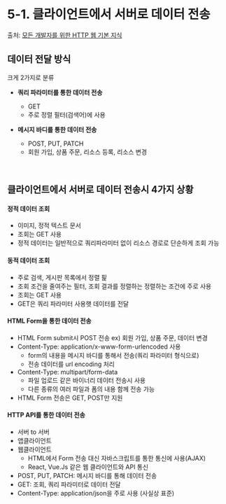 # 5-1. 클라이언트에서 서버로 데이터 전송 
 
 출처: [모든 개발자를 위한 HTTP 웹 기본 지식](https://www.inflearn.com/course/http-%EC%9B%B9-%EB%84%A4%ED%8A%B8%EC%9B%8C%ED%81%AC/dashboard)
 
## 데이터 전달 방식

 크게 2가지로 분류
 
 * **쿼리 파라미터를 통한 데이터 전송**
     * GET
     * 주로 정렬 필터(검색어)에 사용
  
 * **메시지 바디를 통한 데이터 전송**
     * POST, PUT, PATCH
     * 회원 가입, 상품 주문, 리소스 등록, 리소스 변경

<br>

 ## 클라이언트에서 서버로 데이터 전송시 4가지 상황
 
  #### 정적 데이터 조회
  
   * 이미지, 정적 텍스트 문서
   * 조회는 GET 사용
   * 정적 데이터는 일반적으로 쿼리파라미터 없이 리소스 경로로 단순하게 조회 가능
   
  #### 동적 데이터 조회
  
   * 주로 검색, 게시판 목록에서 정렬 핉
   * 조회 조건을 줄여주는 필터, 조회 결과를 정렬하는 정렬하는 조건에 주로 사용
   * 조회는 GET 사용
   * GET은 쿼리 파라미터 사용햇 데이터를 전달
   
  #### HTML Form을 통한 데이터 전송
  
   * HTML Form submit시 POST 전송 ex) 회원 가입, 상품 주문, 데이터 변경
   * Content-Type: application/x-www-form-urlencoded 사용
     * form의 내용을 메시지 바디를 통해서 전송(쿼리 파라미터 형식으로)
     * 전송 데이터를 url encoding 처리
   * Content-Type: multipart/form-data
     * 파일 업로드 같은 바이너리 데이터 전송시 사용
     * 다른 종류의 여러 파일과 폼의 내용 함께 전송 가능
   * HTML Form 전송은 GET, POST만 지원

  #### HTTP API를 통한 데이터 전송
  
   * 서버 to 서버
   * 앱클라이언트
   * 웹클라이언트
     * HTML에서 Form 전송 대신 자바스크립트를 통한 통신에 사용(AJAX)
     * React, Vue.Js 같은 웹 클라이언트와 API 통신
   * POST, PUT, PATCH: 메시지 바디를 통해 데이터 전송
   * GET: 조회, 쿼리 파라미터로 데이터 전달
   * Content-Type: application/json을 주로 사용 (사실상 표준)
  
